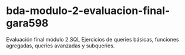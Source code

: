 # bda-modulo-2-evaluacion-final-gara598
Evaluación final módulo 2.SQL
Ejercicios de queries básicas, funciones agregadas, queries avanzadas y subqueries.
